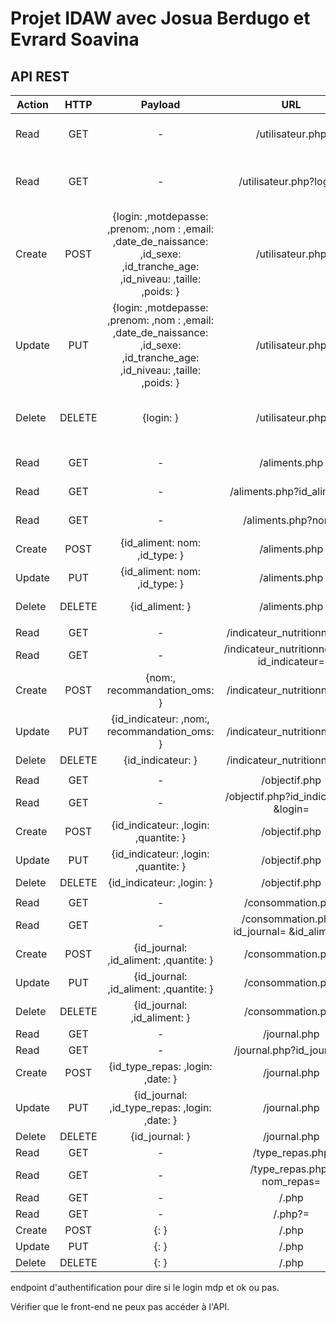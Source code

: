 # Projet IDAW avec Josua Berdugo et Evrard Soavina


## API REST


| Action | HTTP | Payload | URL | Description |
|---    |:-:    |:-:    |:-:    |--:    |
| Read | GET | - | /utilisateur.php | Return all users in the database |
| Read | GET | - | /utilisateur.php?login= | Return the user with the login specified |
| Create | POST | {login: ,motdepasse: ,prenom: ,nom : ,email: ,date_de_naissance: ,id_sexe: ,id_tranche_age: ,id_niveau: ,taille: ,poids: } | /utilisateur.php | Create a user with his info in the json payload |
| Update | PUT | {login: ,motdepasse: ,prenom: ,nom : ,email: ,date_de_naissance: ,id_sexe: ,id_tranche_age: ,id_niveau: ,taille: ,poids: } | /utilisateur.php | Modify all of a user's info |
| Delete | DELETE | {login: } | /utilisateur.php | Delete a user by specifying his login |
||||||
| Read | GET | - | /aliments.php | Returns all the food |
| Read | GET | - | /aliments.php?id_aliment= | Returns a single food |
| Read | GET | - | /aliments.php?nom= | Returns a single food |
| Create | POST | {id_aliment: nom: ,id_type: } | /aliments.php | Add a new food |
| Update | PUT | {id_aliment: nom: ,id_type: } | /aliments.php | Modifiy a food |
| Delete | DELETE | {id_aliment: } | /aliments.php | Delete a food |
||||||
| Read | GET | - | /indicateur_nutritionnel.php |  |
| Read | GET | - | /indicateur_nutritionnel.php?id_indicateur= |  |
| Create | POST | {nom:, recommandation_oms: } | /indicateur_nutritionnel.php | |
| Update | PUT | {id_indicateur: ,nom:, recommandation_oms: } | /indicateur_nutritionnel.php |  |
| Delete | DELETE | {id_indicateur: } | /indicateur_nutritionnel.php |  |
||||||
| Read | GET | - | /objectif.php |  |
| Read | GET | - | /objectif.php?id_indicateur= &login= |  |
| Create | POST | {id_indicateur: ,login: ,quantite: } | /objectif.php | |
| Update | PUT | {id_indicateur: ,login: ,quantite: } | /objectif.php |  |
| Delete | DELETE | {id_indicateur: ,login: } | /objectif.php |  |
||||||
| Read | GET | - | /consommation.php |  |
| Read | GET | - | /consommation.php?id_journal= &id_aliment= |  |
| Create | POST | {id_journal: ,id_aliment: ,quantite: } | /consommation.php | |
| Update | PUT | {id_journal: ,id_aliment: ,quantite: } | /consommation.php |  |
| Delete | DELETE | {id_journal: ,id_aliment: } | /consommation.php |  |
| Read | GET | - | /journal.php |  |
| Read | GET | - | /journal.php?id_journal= |  |
| Create | POST | {id_type_repas: ,login: ,date: } | /journal.php | |
| Update | PUT | {id_journal: ,id_type_repas: ,login: ,date: } | /journal.php |  |
| Delete | DELETE | {id_journal: } | /journal.php |  |
| Read | GET | - | /type_repas.php |  |
| Read | GET | - | /type_repas.php?nom_repas= |  |
| Read | GET | - | /.php |  |
| Read | GET | - | /.php?= |  |
| Create | POST | {: } | /.php | |
| Update | PUT | {: } | /.php |  |
| Delete | DELETE | {: } | /.php |  |


endpoint d'authentification pour dire si le login mdp et ok ou pas.

Vérifier que le front-end ne peux pas accéder à l'API.